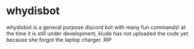 # whydisbot
whydisbot is a general purpose discord bot with many fun commands!
at the time it is still under development, klude has not uploaded the code yet because she forgot the laptop charger. RIP
